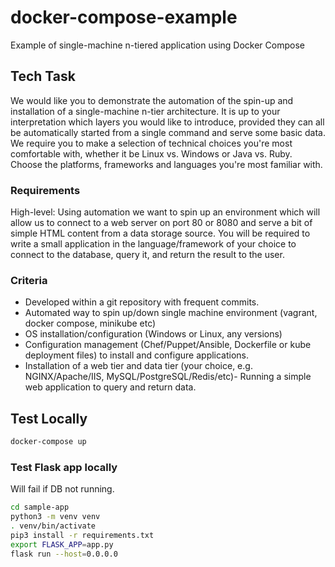 # docker-compose-example
Example of single-machine n-tiered application using Docker Compose

## Tech Task

We would like you to demonstrate the automation of the spin-up and installation of a single-machine n-tier architecture. It is up to your interpretation which layers you would like to introduce, provided they can all be automatically started from a single command and serve some basic data. We require you to make a selection of technical choices you're most comfortable with, whether it be Linux vs. Windows or Java vs. Ruby. Choose the platforms, frameworks and languages you're most familiar with. 

### Requirements

High-level: Using automation we want to spin up an environment which will allow us to connect to a web server on port 80 or 8080 and serve a bit of simple HTML content from a data storage source. You will be required to write a small application in the language/framework of your choice to connect to the database, query it, and return the result to the user. 

### Criteria

- Developed within a git repository with frequent commits.
- Automated way to spin up/down single machine environment (vagrant, docker compose, minikube etc)
- OS installation/configuration (Windows or Linux, any versions)
- Configuration management (Chef/Puppet/Ansible, Dockerfile or kube deployment files) to install and configure applications.
- Installation of a web tier and data tier (your choice, e.g. NGINX/Apache/IIS, MySQL/PostgreSQL/Redis/etc)- Running a simple web application to query and return data. 

## Test Locally

```bash
docker-compose up
```

### Test Flask app locally

Will fail if DB not running.

```bash
cd sample-app
python3 -m venv venv
. venv/bin/activate
pip3 install -r requirements.txt
export FLASK_APP=app.py
flask run --host=0.0.0.0
```

